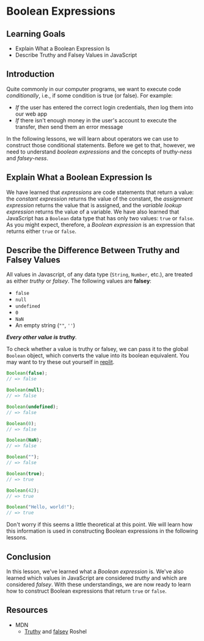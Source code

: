 # Boolean Expressions

## Learning Goals

- Explain What a Boolean Expression Is
- Describe Truthy and Falsey Values in JavaScript

## Introduction

Quite commonly in our computer programs, we want to execute code
_conditionally_, i.e., if some condition is true (or false). For example:

- _If_ the user has entered the correct login credentials, _then_ log them into
  our web app
- _If_ there isn't enough money in the user's account to execute the transfer,
  _then_ send them an error message

In the following lessons, we will learn about operators we can use to construct
those conditional statements. Before we get to that, however, we need to
understand _boolean expressions_ and the concepts of _truthy-ness_ and
_falsey-ness_.

## Explain What a Boolean Expression Is

We have learned that _expressions_ are code statements that return a value: the
_constant expression_ returns the value of the constant, the _assignment
expression_ returns the value that is assigned, and the _variable lookup
expression_ returns the value of a variable. We have also learned that
JavaScript has a `Boolean` data type that has only two values: `true` or
`false`. As you might expect, therefore, a _Boolean expression_ is an expression
that returns either `true` or `false`.

## Describe the Difference Between Truthy and Falsey Values

All values in Javascript, of any data type (`String`, `Number`, etc.), are
treated as either _truthy_ or _falsey_. The following values are **falsey**:

- `false`
- `null`
- `undefined`
- `0`
- `NaN`
- An empty string (`""`, `''`)

**_Every other value is truthy_**.

To check whether a value is truthy or falsey, we can pass it to the global
`Boolean` object, which converts the value into its boolean equivalent. You may
want to try these out yourself in
[replit](https://replit.com/languages/javascript).

```js
Boolean(false);
// => false

Boolean(null);
// => false

Boolean(undefined);
// => false

Boolean(0);
// => false

Boolean(NaN);
// => false

Boolean("");
// => false

Boolean(true);
// => true

Boolean(42);
// => true

Boolean("Hello, world!");
// => true
```

Don't worry if this seems a little theoretical at this point. We will learn how
this information is used in constructing Boolean expressions in the following
lessons.

## Conclusion

In this lesson, we've learned what a _Boolean expression_ is. We've also learned
which values in JavaScript are considered _truthy_ and which are considered
_falsey_. With these understandings, we are now ready to learn how to construct
Boolean expressions that return `true` or `false`.

## Resources

- MDN
  - [Truthy](https://developer.mozilla.org/en-US/docs/Glossary/Truthy) and [falsey](https://developer.mozilla.org/en-US/docs/Glossary/Falsy)
Roshel
